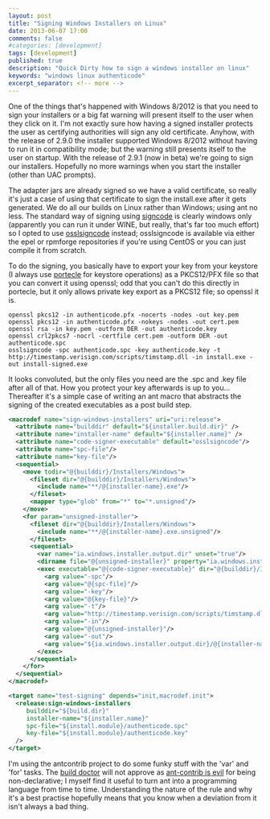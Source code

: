```yaml
---
layout: post
title: "Signing Windows Installers on Linux"
date: 2013-06-07 17:00
comments: false
#categories: [development]
tags: [development]
published: true
description: "Quick Dirty how to sign a windows installer on linux"
keywords: "windows linux authenticode"
excerpt_separator: <!-- more -->
---
```


One of the things that's happened with Windows 8/2012 is that you need to sign your installers or a big fat warning will present itself to the user when they click on it. I'm not exactly sure how having a signed installer protects the user as certifying authorities will sign any old certificate. Anyhow, with the release of 2.9.0 the installer supported Windows 8/2012 without having to run it in compatibility mode; but the warning still presents itself to the user on startup. With the release of 2.9.1 (now in beta) we're going to sign our installers. Hopefully no more warnings when you start the installer (other than UAC prompts).

<!-- more -->

The adapter jars are already signed so we have a valid certificate, so really it's just a case of using that certificate to sign the install.exe after it gets generated. We do all our builds on Linux rather than Windows; using ant no less. The standard way of signing using [signcode][] is clearly windows only (apparently you can run it under WINE, but really, that's far too much effort) so I opted to use [osslsigncode][] instead; osslsigncode is available via either the epel or rpmforge repositories if you're using CentOS or you can just compile it from scratch.

To do the signing, you basically have to export your key from your keystore (I always use [portecle][] for keystore operations) as a PKCS12/PFX file so that you can convert it using openssl; odd that you can't do this directly in portecle, but it only allows private key export as a PKCS12 file; so openssl it is.

```console
openssl pkcs12 -in authenticode.pfx -nocerts -nodes -out key.pem
openssl pkcs12 -in authenticode.pfx -nokeys -nodes -out cert.pem
openssl rsa -in key.pem -outform DER -out authenticode.key
openssl crl2pkcs7 -nocrl -certfile cert.pem -outform DER -out authenticode.spc
osslsigncode -spc authenticode.spc -key authenticode.key -t http://timestamp.verisign.com/scripts/timstamp.dll -in install.exe -out install-signed.exe
```

It looks convoluted, but the only files you need are the .spc and .key file after all of that. How you protect your key afterwards is up to you... Thereafter it's a simple case of writing an ant macro that abstracts the signing of the created executables as a post build step.

```xml
<macrodef name="sign-windows-installers" uri="uri:release">
  <attribute name="builddir" default="${installer.build.dir}" />
  <attribute name="installer-name" default="${installer.name}" />
  <attribute name="code-signer-executable" default="osslsigncode"/>
  <attribute name="spc-file"/>
  <attribute name="key-file"/>
  <sequential>
    <move todir="@{builddir}/Installers/Windows">
      <fileset dir="@{builddir}/Installers/Windows">
        <include name="**/@{installer-name}.exe"/>
      </fileset>
      <mapper type="glob" from="*" to="*.unsigned"/>
    </move>
    <for param="unsigned-installer">
      <fileset dir="@{builddir}/Installers/Windows">
        <include name="**/@{installer-name}.exe.unsigned"/>
      </fileset>
      <sequential>
        <var name="ia.windows.installer.output.dir" unset="true"/>
        <dirname file="@{unsigned-installer}" property="ia.windows.installer.output.dir"/>
        <exec executable="@{code-signer-executable}" dir="@{builddir}/Installers/Windows">
          <arg value="-spc"/>
          <arg value="@{spc-file}"/>
          <arg value="-key"/>
          <arg value="@{key-file}"/>
          <arg value="-t"/>
          <arg value="http://timestamp.verisign.com/scripts/timstamp.dll"/>
          <arg value="-in"/>
          <arg value="@{unsigned-installer}"/>
          <arg value="-out"/>
          <arg value="${ia.windows.installer.output.dir}/@{installer-name}.exe"/>
        </exec>
      </sequential>
    </for>
  </sequential>
</macrodef>
```

```xml
<target name="test-signing" depends="init,macrodef.init">
  <release:sign-windows-installers
     builddir="${build.dir}"
     installer-name="${installer.name}"
     spc-file="${install.module}/authenticode.spc"
     key-file="${install.module}/authenticode.key"
  />
</target>
```


I'm using the antcontrib project to do some funky stuff with the 'var' and 'for' tasks. The [build doctor][] will not approve as [ant-contrib is evil][] for being non-declarative; I myself find it useful to turn ant into a programming language from time to time. Understanding the nature of the rule and why it's a best practise hopefully means that you know when a deviation from it isn't always a bad thing.



[signcode]: http://msdn.microsoft.com/en-us/library/9sh96ycy%28v=vs.80%29.aspx
[osslsigncode]: http://osslsigncode.sourceforge.net/
[portecle]: http://portecle.sourceforge.net/
[build doctor]: http://www.build-doctor.com/
[ant-contrib is evil]: http://www.build-doctor.com/2009/09/21/ant-contrib-the-power-and-the-pain/